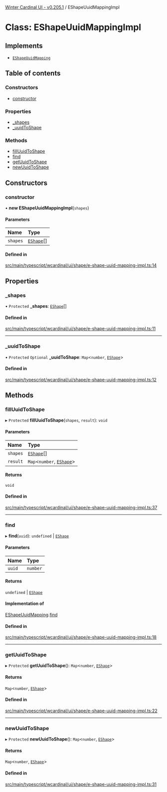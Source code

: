 [Winter Cardinal UI - v0.205.1](../index.md) / EShapeUuidMappingImpl

# Class: EShapeUuidMappingImpl

## Implements

- [`EShapeUuidMapping`](../interfaces/EShapeUuidMapping.md)

## Table of contents

### Constructors

- [constructor](EShapeUuidMappingImpl.md#constructor)

### Properties

- [\_shapes](EShapeUuidMappingImpl.md#_shapes)
- [\_uuidToShape](EShapeUuidMappingImpl.md#_uuidtoshape)

### Methods

- [fillUuidToShape](EShapeUuidMappingImpl.md#filluuidtoshape)
- [find](EShapeUuidMappingImpl.md#find)
- [getUuidToShape](EShapeUuidMappingImpl.md#getuuidtoshape)
- [newUuidToShape](EShapeUuidMappingImpl.md#newuuidtoshape)

## Constructors

### constructor

• **new EShapeUuidMappingImpl**(`shapes`)

#### Parameters

| Name | Type |
| :------ | :------ |
| `shapes` | [`EShape`](../interfaces/EShape.md)[] |

#### Defined in

[src/main/typescript/wcardinal/ui/shape/e-shape-uuid-mapping-impl.ts:14](https://github.com/winter-cardinal/winter-cardinal-ui/blob/v0.205.1/src/main/typescript/wcardinal/ui/shape/e-shape-uuid-mapping-impl.ts#L14)

## Properties

### \_shapes

• `Protected` **\_shapes**: [`EShape`](../interfaces/EShape.md)[]

#### Defined in

[src/main/typescript/wcardinal/ui/shape/e-shape-uuid-mapping-impl.ts:11](https://github.com/winter-cardinal/winter-cardinal-ui/blob/v0.205.1/src/main/typescript/wcardinal/ui/shape/e-shape-uuid-mapping-impl.ts#L11)

___

### \_uuidToShape

• `Protected` `Optional` **\_uuidToShape**: `Map`<`number`, [`EShape`](../interfaces/EShape.md)\>

#### Defined in

[src/main/typescript/wcardinal/ui/shape/e-shape-uuid-mapping-impl.ts:12](https://github.com/winter-cardinal/winter-cardinal-ui/blob/v0.205.1/src/main/typescript/wcardinal/ui/shape/e-shape-uuid-mapping-impl.ts#L12)

## Methods

### fillUuidToShape

▸ `Protected` **fillUuidToShape**(`shapes`, `result`): `void`

#### Parameters

| Name | Type |
| :------ | :------ |
| `shapes` | [`EShape`](../interfaces/EShape.md)[] |
| `result` | `Map`<`number`, [`EShape`](../interfaces/EShape.md)\> |

#### Returns

`void`

#### Defined in

[src/main/typescript/wcardinal/ui/shape/e-shape-uuid-mapping-impl.ts:37](https://github.com/winter-cardinal/winter-cardinal-ui/blob/v0.205.1/src/main/typescript/wcardinal/ui/shape/e-shape-uuid-mapping-impl.ts#L37)

___

### find

▸ **find**(`uuid`): `undefined` \| [`EShape`](../interfaces/EShape.md)

#### Parameters

| Name | Type |
| :------ | :------ |
| `uuid` | `number` |

#### Returns

`undefined` \| [`EShape`](../interfaces/EShape.md)

#### Implementation of

[EShapeUuidMapping](../interfaces/EShapeUuidMapping.md).[find](../interfaces/EShapeUuidMapping.md#find)

#### Defined in

[src/main/typescript/wcardinal/ui/shape/e-shape-uuid-mapping-impl.ts:18](https://github.com/winter-cardinal/winter-cardinal-ui/blob/v0.205.1/src/main/typescript/wcardinal/ui/shape/e-shape-uuid-mapping-impl.ts#L18)

___

### getUuidToShape

▸ `Protected` **getUuidToShape**(): `Map`<`number`, [`EShape`](../interfaces/EShape.md)\>

#### Returns

`Map`<`number`, [`EShape`](../interfaces/EShape.md)\>

#### Defined in

[src/main/typescript/wcardinal/ui/shape/e-shape-uuid-mapping-impl.ts:22](https://github.com/winter-cardinal/winter-cardinal-ui/blob/v0.205.1/src/main/typescript/wcardinal/ui/shape/e-shape-uuid-mapping-impl.ts#L22)

___

### newUuidToShape

▸ `Protected` **newUuidToShape**(): `Map`<`number`, [`EShape`](../interfaces/EShape.md)\>

#### Returns

`Map`<`number`, [`EShape`](../interfaces/EShape.md)\>

#### Defined in

[src/main/typescript/wcardinal/ui/shape/e-shape-uuid-mapping-impl.ts:31](https://github.com/winter-cardinal/winter-cardinal-ui/blob/v0.205.1/src/main/typescript/wcardinal/ui/shape/e-shape-uuid-mapping-impl.ts#L31)
